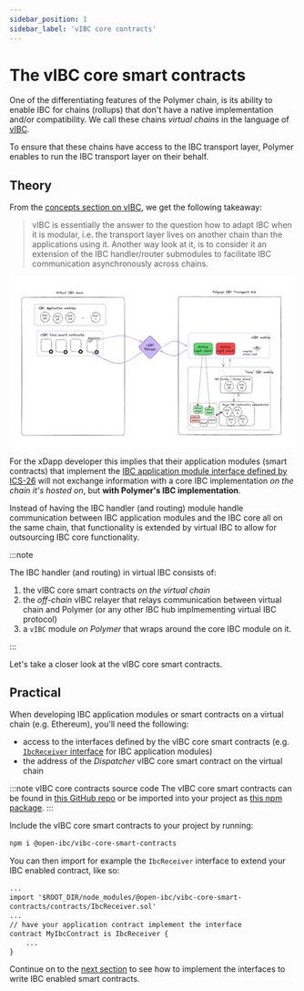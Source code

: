 ```yaml
---
sidebar_position: 1
sidebar_label: 'vIBC core contracts'
---
```


# The vIBC core smart contracts


One of the differentiating features of the Polymer chain, is its ability to enable IBC for chains (rollups) that don't have a native implementation and/or compatibility. We call these chains _virtual chains_ in the language of [vIBC](../../concepts/vibc.md).

To ensure that these chains have access to the IBC transport layer, Polymer enables to run the IBC transport layer on their behalf.

## Theory

From the [concepts section on vIBC](../../concepts/vibc.md), we get the following takeaway:



> vIBC is essentially the answer to the question how to adapt IBC when it is modular, i.e. the transport layer lives on another chain than the applications using it.
Another way look at it, is to consider it an extension of the IBC handler/router submodules to facilitate IBC communication asynchronously across chains.

![vIBC overview](../../../static/img/ibc/virtual-ibc.png)

For the xDapp developer this implies that their application modules (smart contracts) that implement the [IBC application module interface defined by ICS-26](https://github.com/cosmos/ibc/tree/main/spec/core/ics-026-routing-module#module-callback-interface) will not exchange information with a core IBC implementation _on the chain it's hosted on_, but **with Polymer's IBC implementation**.

Instead of having the IBC handler (and routing) module handle communication between IBC application modules and the IBC core all on the same chain, that functionality is extended by virtual IBC to allow for outsourcing IBC core functionality.

:::note 

The IBC handler (and routing) in virtual IBC consists of:

1. the vIBC core smart contracts _on the virtual chain_
2. the _off-chain_ vIBC relayer that relays communication between virtual chain and Polymer (or any other IBC hub implmementing virtual IBC protocol)
3. a `vIBC` module _on Polymer_ that wraps around the core IBC module on it.

:::

Let's take a closer look at the vIBC core smart contracts.

## Practical

When developing IBC application modules or smart contracts on a virtual chain (e.g. Ethereum), you'll need the following:

- access to the interfaces defined by the vIBC core smart contracts (e.g. [`IbcReceiver` interface](https://github.com/open-ibc/vibc-core-smart-contracts/blob/main/contracts/IbcReceiver.sol) for IBC application modules)
- the address of the _Dispatcher_ vIBC core smart contract on the virtual chain

:::note vIBC core contracts source code
The vIBC core smart contracts can be found in [this GitHub repo](https://github.com/open-ibc/vibc-core-smart-contracts) or be imported into your project as [this npm package](https://www.npmjs.com/package/@open-ibc/vibc-core-smart-contracts?activeTab=code).
:::

Include the vIBC core smart contracts to your project by running:

```bash
npm i @open-ibc/vibc-core-smart-contracts
```

You can then import for example the `IbcReceiver` interface to extend your IBC enabled contract, like so:

```solidity
...
import '$ROOT_DIR/node_modules/@open-ibc/vibc-core-smart-contracts/contracts/IbcReceiver.sol'
...
// have your application contract implement the interface
contract MyIbcContract is IbcReceiver {
    ...
}
```

Continue on to the [next section](ibc-solidity.md) to see how to implement the interfaces to write IBC enabled smart contracts.